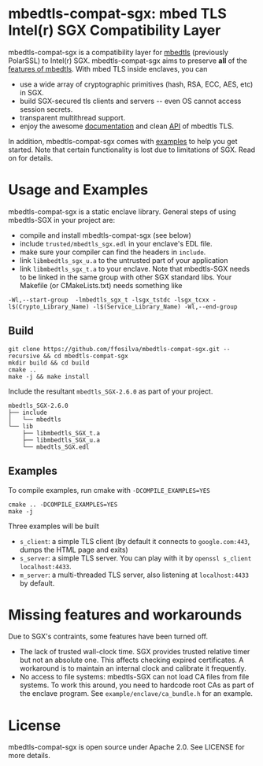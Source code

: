 # mbedtls-compat-sgx: mbed TLS Intel(r) SGX Compatibility Layer

mbedtls-compat-sgx is a compatibility layer for [mbedtls](https://github.com/ARMmbed/mbedtls) (previously PolarSSL) to Intel(r) SGX. mbedtls-compat-sgx aims to preserve **all** of the [features of mbedtls](https://tls.mbed.org/core-features). With mbed TLS inside enclaves, you can

- use a wide array of cryptographic primitives (hash, RSA, ECC, AES, etc) in SGX.
- build SGX-secured tls clients and servers -- even OS cannot access session secrets.
- transparent multithread support.
- enjoy the awesome [documentation](https://tls.mbed.org/kb) and clean [API](https://tls.mbed.org/api/) of mbedtls TLS.

In addition, mbedtls-compat-sgx comes with [examples](https://github.com/ffosilva/mbedtls-compat-sgx/tree/master/example) to help you get started. Note that certain functionality is lost due to limitations of SGX. Read on for details.

# Usage and Examples

mbedtls-compat-sgx is a static enclave library. General steps of using mbedtls-SGX in your project are:

- compile and install mbedtls-compat-sgx (see below)
- include `trusted/mbedtls_sgx.edl` in your enclave's EDL file.
- make sure your compiler can find the headers in `include`.
- link `libmbedtls_sgx_u.a` to the untrusted part of your application
- link `libmbedtls_sgx_t.a` to your enclave. Note that mbedtls-SGX needs to be linked in the same group with other SGX standard libs. Your Makefile (or CMakeLists.txt) needs something like

```
-Wl,--start-group  -lmbedtls_sgx_t -lsgx_tstdc -lsgx_tcxx -l$(Crypto_Library_Name) -l$(Service_Library_Name) -Wl,--end-group
```

## Build

```
git clone https://github.com/ffosilva/mbedtls-compat-sgx.git --recursive && cd mbedtls-compat-sgx
mkdir build && cd build
cmake ..
make -j && make install
```

Include the resultant `mbedtls_SGX-2.6.0` as part of your project.

```
mbedtls_SGX-2.6.0
├── include
│   └── mbedtls
└── lib
    ├── libmbedtls_SGX_t.a
    ├── libmbedtls_SGX_u.a
    └── mbedtls_SGX.edl

```

## Examples

To compile examples, run cmake with `-DCOMPILE_EXAMPLES=YES`

```
cmake .. -DCOMPILE_EXAMPLES=YES
make -j
```

Three examples will be built

- `s_client`: a simple TLS client (by default it connects to `google.com:443`, dumps the HTML page and exits)
- `s_server`: a simple TLS server. You can play with it by `openssl s_client localhost:4433`.
- `m_server`: a multi-threaded TLS server, also listening at `localhost:4433` by default.

# Missing features and workarounds

Due to SGX's contraints, some features have been turned off.

- The lack of trusted wall-clock time. SGX provides trusted relative timer but not an absolute one. This affects checking expired certificates. A workaround is to maintain an internal clock and calibrate it frequently.
- No access to file systems: mbedtls-SGX can not load CA files from file systems. To work this around, you need to hardcode root CAs as part of the enclave program. See `example/enclave/ca_bundle.h` for an example.

# License

mbedtls-compat-sgx is open source under Apache 2.0. See LICENSE for more details.
